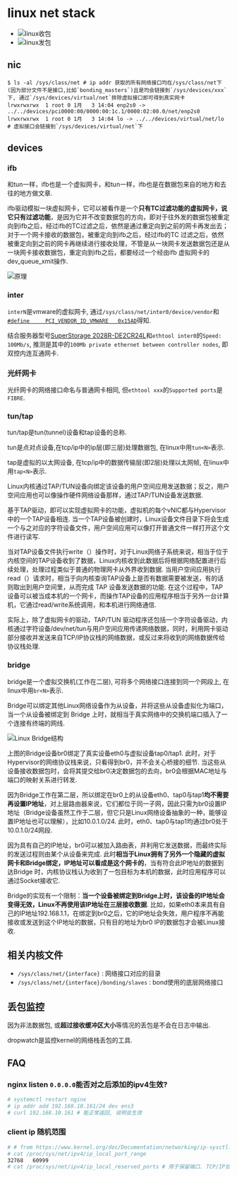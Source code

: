 # linux net stack
- ![linux收包](/misc/img/net/深度截图_选择区域_20191126214406.png)
- ![linux发包](/misc/img/net/深度截图_选择区域_20191126215757.png)


## nic
```
$ ls -al /sys/class/net # ip addr 获取的所有网络接口均在/sys/class/net下(因为部分文件不是接口,比如`bonding_masters`)且是均会链接到`/sys/devices/xxx`下, 通过`/sys/devices/virtual/net`排除虚拟接口即可得到真实网卡
lrwxrwxrwx  1 root 0 1月   3 14:04 enp2s0 -> ../../devices/pci0000:00/0000:00:1c.1/0000:02:00.0/net/enp2s0
lrwxrwxrwx  1 root 0 1月   3 14:04 lo -> ../../devices/virtual/net/lo # 虚拟接口会链接到`/sys/devices/virtual/net`下
```

## devices
### ifb
和tun一样，ifb也是一个虚拟网卡，和tun一样，ifb也是在数据包来自的地方和去往的地方做文章.

ifb驱动模拟一块虚拟网卡，它可以被看作是一个**只有TC过滤功能的虚拟网卡，说它只有过滤功能**，是因为它并不改变数据包的方向，即对于往外发的数据包被重定向到ifb之后，经过ifb的TC过滤之后，依然是通过重定向到之前的网卡再发出去；对于一个网卡接收的数据包，被重定向到ifb之后，经过ifb的TC 过滤之后，依然被重定向到之前的网卡再继续进行接收处理，不管是从一块网卡发送数据包还是从一块网卡接收数据包，重定向到ifb之后，都要经过一个经由ifb 虚拟网卡的dev_queue_xmit操作.

![原理](/misc/img/net/20141101151854140.jpg)

### inter
`interN`是vmware的虚拟网卡, 通过`/sys/class/net/inter0/device/vendor`和[`#define 	PCI_VENDOR_ID_VMWARE   0x15AD`](https://doc.dpdk.org/api-1.6/rte__pci__dev__ids_8h.html)得知.

结合服务器型号[SuperStorage 2028R-DE2CR24L](https://www.supermicro.org.cn/en/products/system/2U/2028/SSG-2028R-DE2CR24L.cfm)和`ethtool inter0`的`Speed:  100Mb/s`, 推测是其中的`100Mb private ethernet between controller nodes`, 即双控内连互通网卡.

### 光纤网卡
光纤网卡的网络接口命名与普通网卡相同, 但`ethtool xxx`的`Supported ports`是`FIBRE`.

### tun/tap 
tun/tap是tun(tunnel)设备和tap设备的总称.

tun是点对点设备,在tcp/ip中的ip层(即三层)处理数据包, 在linux中用`tun<N>`表示.

tap是虚拟的以太网设备, 在tcp/ip中的数据传输层(即2层)处理以太网帧, 在linux中用`tap<N>`表示.

Linux内核通过TAP/TUN设备向绑定该设备的用户空间应用发送数据；反之，用户空间应用也可以像操作硬件网络设备那样，通过TAP/TUN设备发送数据.

基于TAP驱动，即可以实现虚拟网卡的功能，虚拟机的每个vNIC都与Hypervisor中的一个TAP设备相连. 当一个TAP设备被创建时，Linux设备文件目录下将会生成一个与之对应的字符设备文件，用户空间应用可以像打开普通文件一样打开这个文件进行读写.

当对TAP设备文件执行write（）操作时，对于Linux网络子系统来说，相当于位于内核空间的TAP设备收到了数据，Linux内核收到此数据后将根据网络配置进行后续处理，处理过程类似于普通的物理网卡从外界收到数据. 当用户空间应用执行read（）请求时，相当于向内核查询TAP设备上是否有数据需要被发送，有的话则取出到用户空间里，从而完成 TAP 设备发送数据的功能. 在这个过程中，TAP 设备可以被当成本机的一个网卡，而操作TAP设备的应用程序相当于另外一台计算机，它通过read/write系统调用，和本机进行网络通信.

实际上，除了虚拟网卡的驱动，TAP/TUN 驱动程序还包括一个字符设备驱动，内核通过字符设备/dev/net/tun与用户空间应用传递网络数据，同时，利用网卡驱动部分接收并发送来自TCP/IP协议栈的网络数据，或反过来将收到的网络数据传给协议栈处理.

### bridge
bridge是一个虚拟交换机(工作在二层), 可将多个网络接口连接到同一个网段上, 在linux中用`br<N>`表示.

Bridge可以绑定其他Linux网络设备作为从设备，并将这些从设备虚拟化为端口，当一个从设备被绑定到 Bridge 上时，就相当于真实网络中的交换机端口插入了一个连接有终端的网线.

![Linux Bridge结构](/misc/img/net/Image00021_net.jpg)

上图的Bridge设备br0绑定了真实设备eth0与虚拟设备tap0/tap1. 此时，对于Hypervisor的网络协议栈来说，只看得到br0，并不会关心桥接的细节. 当这些从设备接收数据包时，会将其提交给br0决定数据包的去向，br0会根据MAC地址与端口的映射关系进行转发.

因为Bridge工作在第二层，所以绑定在br0上的从设备eth0、tap0与tap1**均不需要再设置IP地址**，对上层路由器来说，它们都位于同一子网，因此只需为br0设置IP地址（Bridge设备虽然工作于二层，但它只是Linux网络设备抽象的一种，能够设置IP地址也可以理解），比如10.0.1.0/24. 此时，eth0、tap0与tap1均通过br0处于10.0.1.0/24网段.

因为具有自己的IP地址，br0可以被加入路由表，并利用它发送数据，而最终实际的发送过程则由某个从设备来完成. 此时**相当于Linux拥有了另外一个隐藏的虚拟网卡和Bridge绑定，IP地址可以看成是这个网卡的**，当有符合此IP地址的数据到达Bridge 时，内核协议栈认为收到了一包目标为本机的数据，此时应用程序可以通过Socket接收它.

Bridge的实现有一个限制：**当一个设备被绑定到Bridge上时，该设备的IP地址会变得无效，Linux不再使用该IP地址在三层接收数据**. 比如，如果eth0本来具有自己的IP地址192.168.1.1，在绑定到br0之后，它的IP地址会失效，用户程序不再能接收或发送到这个IP地址的数据，只有目的地址为br0 IP的数据包才会被Linux接收.

## 相关内核文件
- `/sys/class/net/{interface}` : 网络接口对应的目录
- `/sys/class/net/{interface}/bonding/slaves` : bond使用的底层网络接口

## 丢包监控
因为非法数据包, 或**超过接收缓冲区大小**等情况的丢包是不会在日志中输出.

dropwatch是监控kernel的网络栈丢包的工具.

## FAQ
### nginx listen `0.0.0.0`能否对之后添加的ipv4生效?
```bash
# systemctl restart nginx
# ip addr add 192.168.10.161/24 dev ens3
# curl 192.168.10.161 # 能正常返回, 说明会生效
```

### client ip 随机范围
```bash
# # from https://www.kernel.org/doc/Documentation/networking/ip-sysctl.txt
# cat /proc/sys/net/ipv4/ip_local_port_range
32768   60999
# cat /proc/sys/net/ipv4/ip_local_reserved_ports # 用于保留端口. TCP/IP协议栈从 ip_local_port_range 中随机选取源端口时，会排除该range
```